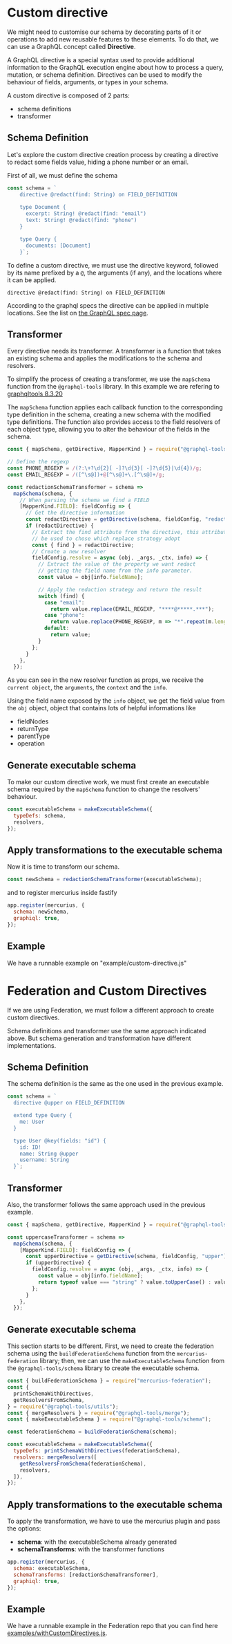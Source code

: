 # Custom directive

We might need to customise our schema by decorating parts of it or operations to add new reusable features to these elements.
To do that, we can use a GraphQL concept called **Directive**.

A GraphQL directive is a special syntax used to provide additional information to the GraphQL execution engine about how to process a query, mutation, or schema definition.
Directives can be used to modify the behaviour of fields, arguments, or types in your schema.

A custom directive is composed of 2 parts:

- schema definitions
- transformer

## Schema Definition

Let's explore the custom directive creation process by creating a directive to redact some fields value, hiding a phone number or an email.

First of all, we must define the schema

```js
const schema = `
    directive @redact(find: String) on FIELD_DEFINITION
    
    type Document {
      excerpt: String! @redact(find: "email")
      text: String! @redact(find: "phone")
    }

    type Query {
      documents: [Document] 
    }`;
```

To define a custom directive, we must use the directive keyword, followed by its name prefixed by a `@`, the arguments (if any), and the locations where it can be applied.

```
directive @redact(find: String) on FIELD_DEFINITION
```

According to the graphql specs the directive can be applied in multiple locations. See the list on [the GraphQL spec page](https://spec.graphql.org/October2021/#sec-Type-System.Directives).

## Transformer

Every directive needs its transformer.
A transformer is a function that takes an existing schema and applies the modifications to the schema and resolvers.

To simplify the process of creating a transformer, we use the `mapSchema` function from the `@graphql-tools` library.
In this example we are refering to [graphqltools 8.3.20](https://www.npmjs.com/package/graphql-tools/v/8.3.20)

The `mapSchema` function applies each callback function to the corresponding type definition in the schema, creating a new schema with the modified type definitions. The function also provides access to the field resolvers of each object type, allowing you to alter the behaviour of the fields in the schema.

```js
const { mapSchema, getDirective, MapperKind } = require("@graphql-tools/utils");

// Define the regexp
const PHONE_REGEXP = /(?:\+?\d{2}[ -]?\d{3}[ -]?\d{5}|\d{4})/g;
const EMAIL_REGEXP = /([^\s@])+@[^\s@]+\.[^\s@]+/g;

const redactionSchemaTransformer = schema =>
  mapSchema(schema, {
    // When parsing the schema we find a FIELD
    [MapperKind.FIELD]: fieldConfig => {
      // Get the directive information
      const redactDirective = getDirective(schema, fieldConfig, "redact")?.[0];
      if (redactDirective) {
        // Extract the find attribute from the directive, this attribute will
        // be used to chose which replace strategy adopt
        const { find } = redactDirective;
        // Create a new resolver
        fieldConfig.resolve = async (obj, _args, _ctx, info) => {
          // Extract the value of the property we want redact
          // getting the field name from the info parameter.
          const value = obj[info.fieldName];

          // Apply the redaction strategy and return the result
          switch (find) {
            case "email":
              return value.replace(EMAIL_REGEXP, "****@*****.***");
            case "phone":
              return value.replace(PHONE_REGEXP, m => "*".repeat(m.length));
            default:
              return value;
          }
        };
      }
    },
  });
```

As you can see in the new resolver function as props, we receive the `current object`, the `arguments`, the `context` and the `info`.

Using the field name exposed by the `info` object, we get the field value from the `obj` object, object that contains lots of helpful informations like

- fieldNodes
- returnType
- parentType
- operation

## Generate executable schema

To make our custom directive work, we must first create an executable schema required by the `mapSchema` function to change the resolvers' behaviour.

```js
const executableSchema = makeExecutableSchema({
  typeDefs: schema,
  resolvers,
});
```

## Apply transformations to the executable schema

Now it is time to transform our schema.

```js
const newSchema = redactionSchemaTransformer(executableSchema);
```

and to register mercurius inside fastify

```js
app.register(mercurius, {
  schema: newSchema,
  graphiql: true,
});
```

## Example

We have a runnable example on "example/custom-directive.js"

# Federation and Custom Directives

If we are using Federation, we must follow a different approach to create custom directives.

Schema definitions and transformer use the same approach indicated above. But schema generation and transformation have different implementations.

## Schema Definition

The schema definition is the same as the one used in the previous example.

```js
const schema = `
  directive @upper on FIELD_DEFINITION

  extend type Query {
    me: User
  }

  type User @key(fields: "id") {
    id: ID! 
    name: String @upper
    username: String
  }`;
```

## Transformer

Also, the transformer follows the same approach used in the previous example.

```js
const { mapSchema, getDirective, MapperKind } = require("@graphql-tools/utils");

const uppercaseTransformer = schema =>
  mapSchema(schema, {
    [MapperKind.FIELD]: fieldConfig => {
      const upperDirective = getDirective(schema, fieldConfig, "upper")?.[0];
      if (upperDirective) {
        fieldConfig.resolve = async (obj, _args, _ctx, info) => {
          const value = obj[info.fieldName];
          return typeof value === "string" ? value.toUpperCase() : value;
        };
      }
    },
  });
```

## Generate executable schema

This section starts to be different. First, we need to create the federation schema using the `buildFederationSchema` function from the `mercurius-federation` library; then, we can use the `makeExecutableSchema` function from the `@graphql-tools/schema` library to create the executable schema.

```js
const { buildFederationSchema } = require("mercurius-federation");
const {
  printSchemaWithDirectives,
  getResolversFromSchema,
} = require("@graphql-tools/utils");
const { mergeResolvers } = require("@graphql-tools/merge");
const { makeExecutableSchema } = require("@graphql-tools/schema");

const federationSchema = buildFederationSchema(schema);

const executableSchema = makeExecutableSchema({
  typeDefs: printSchemaWithDirectives(federationSchema),
  resolvers: mergeResolvers([
    getResolversFromSchema(federationSchema),
    resolvers,
  ]),
});
```

## Apply transformations to the executable schema

To apply the transformation, we have to use the mercurius plugin and pass the options:

- **schema**: with the executableSchema already generated
- **schemaTransforms**: with the transformer functions

```js
app.register(mercurius, {
  schema: executableSchema,
  schemaTransforms: [redactionSchemaTransformer],
  graphiql: true,
});
```

## Example

We have a runnable example in the Federation repo that you can find here [examples/withCustomDirectives.js](https://github.com/mercurius-js/mercurius-federation/tree/main/examples/withCustomDirectives.js).

